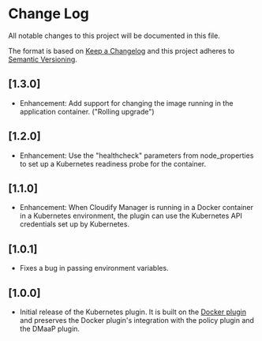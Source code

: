 # Change Log

All notable changes to this project will be documented in this file.

The format is based on [Keep a Changelog](http://keepachangelog.com/)
and this project adheres to [Semantic Versioning](http://semver.org/).


## [1.3.0]
* Enhancement: Add support for changing the image running in the application container.  ("Rolling upgrade")

## [1.2.0]
* Enhancement: Use the "healthcheck" parameters from node_properties to set up a
Kubernetes readiness probe for the container.

## [1.1.0]
* Enhancement: When Cloudify Manager is running in a Docker container in a Kubernetes environment, the plugin can use the Kubernetes API credentials set up by Kubernetes.

## [1.0.1]
* Fixes a bug in passing environment variables.

## [1.0.0]

* Initial release of the Kubernetes plugin.  It is built on the [Docker plugin](../docker) and preserves the Docker plugin's integration with the policy plugin and the DMaaP plugin.
